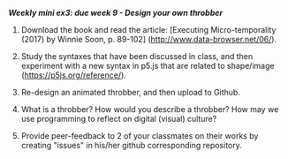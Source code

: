 
***Weekly mini ex3: due week 9 - Design your own throbber***

1) Download the book and read the article: [Executing Micro-temporality (2017) by Winnie Soon, p. 89-102] (http://www.data-browser.net/06/). 

2) Study the syntaxes that have been discussed in class, and then experiment with a new syntax in p5.js that are related to shape/image (https://p5js.org/reference/).

3) Re-design an animated throbber, and then upload to Github.

4) What is a throbber? How would you describe a throbber? How may we use programming to reflect on digital (visual) culture?

5) Provide peer-feedback to 2 of your classmates on their works by creating "issues" in his/her github corresponding repository.

